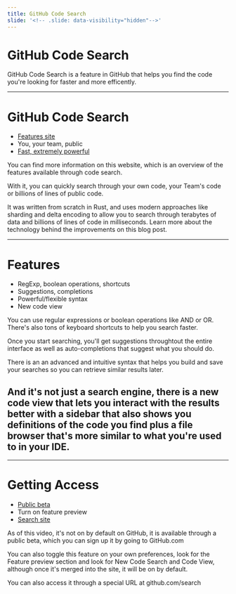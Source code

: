```yaml
---
title: GitHub Code Search
slide: '<!-- .slide: data-visibility="hidden"-->'
---
```


<!-- .slide: data-state="layout-title" class="bg-dark"-->

# GitHub Code Search

> >

GitHub Code Search is a feature in GitHub that helps you find the code you're looking for faster and more efficently.

---

# GitHub Code Search

- [Features site](https://github.com/features/code-search/)
- You, your team, public
- [Fast, extremely powerful](https://github.blog/2023-02-06-the-technology-behind-githubs-new-code-search/)

> >

You can find more information on this website, which is an overview of the features available through code search.

With it, you can quickly search through your own code, your Team's code or billions of lines of public code.

It was written from scratch in Rust, and uses modern approaches like sharding and delta encoding to allow you to search through terabytes of data and billions of lines of code in milliseconds. Learn more about the technology behind the improvements on this blog post.

---

# Features

- RegExp, boolean operations, shortcuts
- Suggestions, completions
- Powerful/flexible syntax
- New code view

> >

You can use regular expressions or boolean operations like AND or OR. There's also tons of keyboard shortcuts to help you search faster.

Once you start searching, you'll get suggestions throughtout the entire interface as well as auto-completions that suggest what you should do.

There is an an advanced and intuitive syntax that helps you build and save your searches so you can retrieve similar results later.

## And it's not just a search engine, there is a new code view that lets you interact with the results better with a sidebar that also shows you definitions of the code you find plus a file browser that's more similar to what you're used to in your IDE.

---

# Getting Access

- [Public beta](https://github.com)
- Turn on feature preview
- [Search site](https://github.com/search)

> >

As of this video, it's not on by default on GitHub, it is available through a public beta, which you can sign up it by going to GitHub.com

You can also toggle this feature on your own preferences, look for the Feature preview section and look for New Code Search and Code View, although once it's merged into the site, it will be on by default.

You can also access it through a special URL at github.com/search
